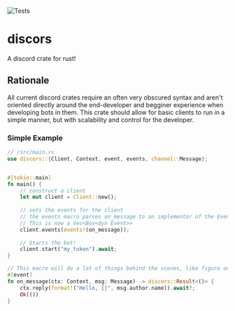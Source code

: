 ![Tests](https://github.com/github/docs/actions/workflows/main.yml/badge.svg)

# discors
A discord crate for rust!

## Rationale 
All current discord crates require an often very obscured syntax and aren't oriented directly around the end-developer and begginer experience when developing bots in them. This crate should allow for basic clients to run in a simple manner, but with scalability and control for the developer.

### Simple Example

```rs
// /src/main.rs
use discors::{Client, Context, event, events, channel::Message};


#[tokio::main]
fn main() {
    // construct a client
    let mut client = Client::new();
    
    // sets the events for the client
    // the events macro parses on_message to an implementor of the Event trait.
    // This is now a Vec<Box<dyn Event>>
    client.events(events!(on_message));
    
    // Starts the bot!
    client.start("my_token").await;
}

// This macro will do a lot of things behind the scenes, like figure out what on_message is.
#[event]
fn on_message(ctx: Context, msg: Message) -> discors::Result<()> {
    ctx.reply(format!("Hello, {}", msg.author.name)).await?;
    Ok(())
}
```
